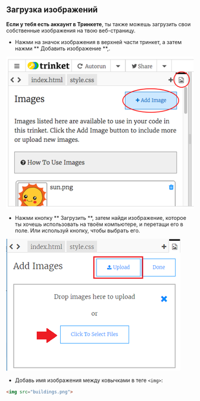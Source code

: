 ## Загрузка изображений

**Если у тебя есть аккаунт в Тринкете**, ты также можешь загрузить свои собственные изображения на твою веб-страницу.

+ Нажми на значок изображения в верхней части тринкет, а затем нажми ** Добавить изображение **,.

![screenshot](images/story-upload.png)

+ Нажми кнопку ** Загрузить **, затем найди изображение, которое ты хочешь использовать на твоём компьютере, и перетащи его в поле. Или используй кнопку, чтобы выбрать его.

![Загрузить](images/upload-image.png)

+ Добавь имя изображения между ковычками в теге `<img>`:

```html
<img src="buildings.png">
```